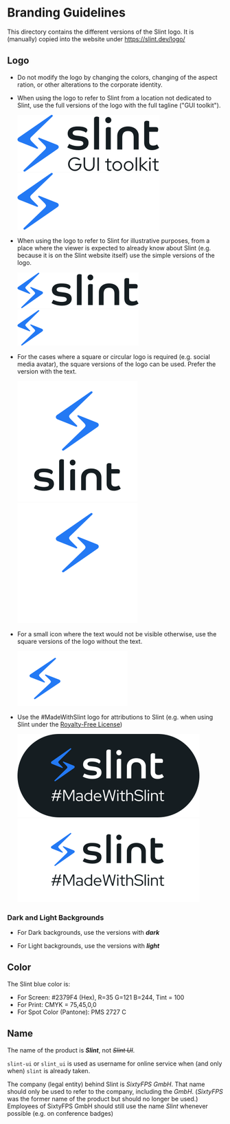 <!-- Copyright © SixtyFPS GmbH <info@slint.dev> ; SPDX-License-Identifier: GPL-3.0-only OR LicenseRef-Slint-Royalty-free-1.1 OR LicenseRef-Slint-commercial -->

# Branding Guidelines

This directory contains the different versions of the Slint logo.
It is (manually) copied into the website under <https://slint.dev/logo/>

## Logo

* Do not modify the logo by changing the colors, changing of the aspect ration,
   or other alterations to the corporate identity.

* When using the logo to refer to Slint from a location not dedicated to Slint,
   use the full versions of the logo with the full tagline ("GUI toolkit").

   ![Slint logo full light](./slint-logo-full-light.svg#gh-light-mode-only)![Slint logo full dark](./slint-logo-full-dark.svg#gh-dark-mode-only)

* When using the logo to refer to Slint for illustrative purposes, from a place
   where the viewer is expected to already know about Slint (e.g. because it is
   on the Slint website itself) use the simple versions of the logo.

   ![Slint logo simple light](./slint-logo-simple-light.svg#gh-light-mode-only)![Slint logo simple dark](./slint-logo-simple-dark.svg#gh-dark-mode-only)

* For the cases where a square or circular logo is required (e.g. social media
   avatar), the square versions of the logo can be used. Prefer the version with
   the text.

   ![Slint logo square light](./slint-logo-square-light.svg#gh-light-mode-only)![Slint logo square dark](./slint-logo-square-dark.svg#gh-dark-mode-only)

* For a small icon where the text would not be visible otherwise, use the square
   versions of the logo without the text.

   ![Slint logo small light](./slint-logo-small-light.svg#gh-light-mode-only)![Slint logo small dark](./slint-logo-small-dark.svg#gh-dark-mode-only)

* Use the #MadeWithSlint logo for attributions to Slint (e.g. when using Slint under the [Royalty-Free License](../LICENSES/LicenseRef-Slint-Royalty-free-1.1.md))

   ![#MadeWithSlint logo light](./MadeWithSlint-logo-light.svg#gh-light-mode-only)![#MadeWithSlint logo dark](./MadeWithSlint-logo-dark.svg#gh-dark-mode-only)

### Dark and Light Backgrounds

* For Dark backgrounds, use the versions with ***dark***

* For Light backgrounds, use the versions with ***light***

## Color

The Slint blue color is:

* For Screen: #2379F4 (Hex), R=35 G=121 B=244, Tint = 100
* For Print: CMYK = 75,45,0,0
* For Spot Color (Pantone): PMS 2727 C

## Name

The name of the product is ***Slint***, not ~~*Slint UI*~~.

`slint-ui` or `slint_ui` is used as username for online service when (and only when) `slint` is already taken.

The company (legal entity) behind Slint is *SixtyFPS GmbH*. That name should only be used to refer to the company,
including the *GmbH*. (*SixtyFPS* was the former name of the product but should no longer be used.)
Employees of SixtyFPS GmbH should still use the name *Slint* whenever possible (e.g. on conference badges)
